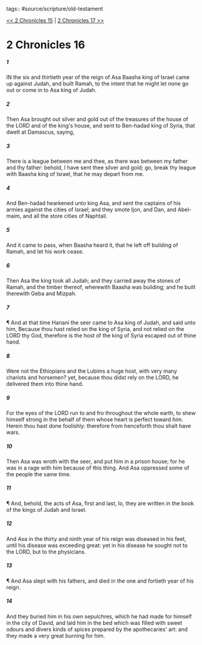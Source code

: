 tags:: #source/scripture/old-testament

[<< 2 Chronicles 15](/old-testament/14_2_Chronicles/2_Chronicles_15.md) | [2 Chronicles 17 >>](/old-testament/14_2_Chronicles/2_Chronicles_17.md)

# 2 Chronicles 16

##### 1

IN the six and thirtieth year of the reign of Asa Baasha king of Israel came up against Judah, and built Ramah, to the intent that he might let none go out or come in to Asa king of Judah.

##### 2

Then Asa brought out silver and gold out of the treasures of the house of the LORD and of the king's house, and sent to Ben-hadad king of Syria, that dwelt at Damascus, saying,

##### 3

There is a league between me and thee, as there was between my father and thy father: behold, I have sent thee silver and gold; go, break thy league with Baasha king of Israel, that he may depart from me.

##### 4

And Ben-hadad hearkened unto king Asa, and sent the captains of his armies against the cities of Israel; and they smote Ijon, and Dan, and Abel-maim, and all the store cities of Naphtali.

##### 5

And it came to pass, when Baasha heard it, that he left off building of Ramah, and let his work cease.

##### 6

Then Asa the king took all Judah; and they carried away the stones of Ramah, and the timber thereof, wherewith Baasha was building; and he built therewith Geba and Mizpah.

##### 7

¶ And at that time Hanani the seer came to Asa king of Judah, and said unto him, Because thou hast relied on the king of Syria, and not relied on the LORD thy God, therefore is the host of the king of Syria escaped out of thine hand.

##### 8

Were not the Ethiopians and the Lubims a huge host, with very many chariots and horsemen? yet, because thou didst rely on the LORD, he delivered them into thine hand.

##### 9

For the eyes of the LORD run to and fro throughout the whole earth, to shew himself strong in the behalf of them whose heart is perfect toward him. Herein thou hast done foolishly: therefore from henceforth thou shalt have wars.

##### 10

Then Asa was wroth with the seer, and put him in a prison house; for he was in a rage with him because of this thing. And Asa oppressed some of the people the same time.

##### 11

¶ And, behold, the acts of Asa, first and last, lo, they are written in the book of the kings of Judah and Israel.

##### 12

And Asa in the thirty and ninth year of his reign was diseased in his feet, until his disease was exceeding great: yet in his disease he sought not to the LORD, but to the physicians.

##### 13

¶ And Asa slept with his fathers, and died in the one and fortieth year of his reign.

##### 14

And they buried him in his own sepulchres, which he had made for himself in the city of David, and laid him in the bed which was filled with sweet odours and divers kinds of spices prepared by the apothecaries' art: and they made a very great burning for him.
